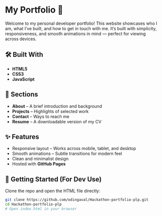 # My Portfolio 🎨

Welcome to my personal developer portfolio! This website showcases who I am, what I’ve built, and how to get in touch with me. It’s built with simplicity, responsiveness, and smooth animations in mind — perfect for viewing across devices.

## 🛠️ Built With

- **HTML5**
- **CSS3**
- **JavaScript**

## 📂 Sections

- **About** – A brief introduction and background
- **Projects** – Highlights of selected work
- **Contact** – Ways to reach me
- **Resume** – A downloadable version of my CV

## ✨ Features

- Responsive layout – Works across mobile, tablet, and desktop
- Smooth animations – Subtle transitions for modern feel
- Clean and minimalist design
- Hosted with **GitHub Pages**

## 🚀 Getting Started (For Dev Use)

Clone the repo and open the HTML file directly:

```bash
git clone https://github.com/odingaval/Hackathon-portfolio-plp.git
cd Hackathon-portfolio-plp
# Open index.html in your browser
